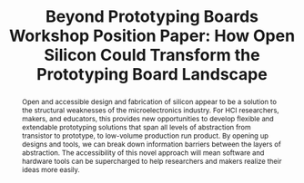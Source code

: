 ---
number: 56
title: "Beyond Prototyping Boards Workshop Position Paper: How Open Silicon Could Transform the Prototyping Board Landscape"

author0_name: Oliver Child
author0_affiliation: University of Bristol


abstract: "Open and accessible design and fabrication of silicon appear to be a solution to the structural weaknesses of the microelectronics industry. For HCI researchers, makers, and educators, this provides new opportunities to develop flexible and extendable prototyping solutions that span all levels of abstraction from transistor to prototype, to low-volume production run product. By opening up designs and tools, we can break down information barriers between the layers of abstraction. The accessibility of this novel approach will mean software and hardware tools can be supercharged to help researchers and makers realize their ideas more easily."

pdf: 
---